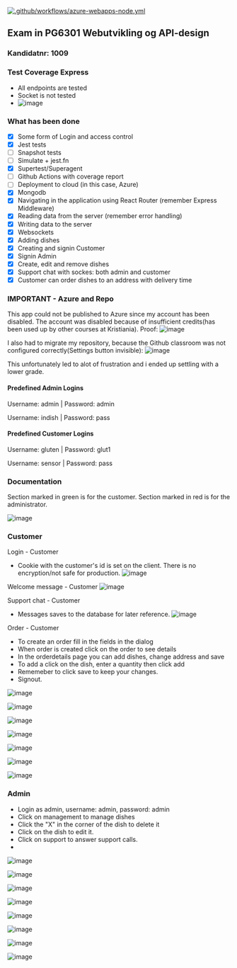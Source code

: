 [![.github/workflows/azure-webapps-node.yml](https://github.com/sebastiannordby/pgr6301_exam/actions/workflows/azure-webapps-node.yml/badge.svg)](https://github.com/sebastiannordby/pgr6301_exam/actions/workflows/azure-webapps-node.yml)

## Exam in PG6301 Webutvikling og API-design
### Kandidatnr: 1009

### Test Coverage Express
- All endpoints are tested
- Socket is not tested
- ![image](https://user-images.githubusercontent.com/24465003/203352704-38b09525-e530-41f0-83cb-192f3c26a9a3.png)

### What has been done
*[X] Some form of Login and access control
* [X] Jest tests
 * [ ] Snapshot tests
 * [ ] Simulate + jest.fn
 * [X] Supertest/Superagent
* [ ] Github Actions with coverage report
* [ ] Deployment to cloud (in this case, Azure)
* [X] Mongodb
* [X] Navigating in the application using React Router (remember Express Middleware)
* [X] Reading data from the server (remember error handling)
* [X] Writing data to the server
* [X] Websockets
* [X] Adding dishes
* [X] Creating and signin Customer
* [X] Signin Admin
* [X] Create, edit and remove dishes
* [X] Support chat with sockes: both admin and customer
* [X] Customer can order dishes to an address with delivery time

### IMPORTANT - Azure and Repo 
This app could not be published to Azure since my account has been disabled.
The account was disabled because of insufficient credits(has been used up by other courses at Kristiania). Proof:
![image](https://user-images.githubusercontent.com/24465003/203160263-984c532d-59b4-4276-ab56-f67ec4cd3234.png)

I also had to migrate my repository, because the Github classroom was not configured correctly(Settings button invisible):
![image](https://user-images.githubusercontent.com/24465003/203274089-f98ef49f-d368-424b-bd6e-0089686b8099.png)

This unfortunately led to alot of frustration and i ended up settling with a lower grade.



#### Predefined Admin Logins

Username: admin | Password: admin

Username: indish | Password: pass

#### Predefined Customer Logins

Username: gluten | Password: glut1

Username: sensor | Password: pass



### Documentation
Section marked in green is for the customer.
Section marked in red is for the administrator.

![image](https://user-images.githubusercontent.com/24465003/203337828-24114dc1-9c3a-46d5-a18f-54a782202896.png)

### Customer

Login - Customer
- Cookie with the customer's id is set on the client. There is no encryption/not safe for production.
![image](https://user-images.githubusercontent.com/24465003/203337949-d2be04da-b75f-4543-acdf-11bc5851af9b.png)

Welcome message - Customer
![image](https://user-images.githubusercontent.com/24465003/203338062-ece73811-04d0-493e-a5b6-ccdb3e4b20d0.png)

Support chat - Customer
- Messages saves to the database for later reference.
![image](https://user-images.githubusercontent.com/24465003/203338181-16675558-b8d7-455b-aa31-d45946fa7c57.png)

Order - Customer
- To create an order fill in the fields in the dialog
- When order is created click on the order to see details
- In the orderdetails page you can add dishes, change address and save
- To add a click on the dish, enter a quantity then click add
- Rememeber to click save to keep your changes.
- Signout.

![image](https://user-images.githubusercontent.com/24465003/203338456-e645b719-20c5-4648-a041-e22c336511da.png)

![image](https://user-images.githubusercontent.com/24465003/203338584-66325c95-9ea2-432f-b30a-8779839756bc.png)

![image](https://user-images.githubusercontent.com/24465003/203338663-4ce1b84c-7b60-4f93-8869-00a1868e412d.png)

![image](https://user-images.githubusercontent.com/24465003/203338879-47b9eb98-d6bb-4ca1-9062-96d19d674236.png)

![image](https://user-images.githubusercontent.com/24465003/203338968-b521a439-d292-4ca4-b4c8-a87813eb71b9.png)

![image](https://user-images.githubusercontent.com/24465003/203339164-e6d2ea00-1dd8-45a2-bad8-5fdf9d9c5796.png)

![image](https://user-images.githubusercontent.com/24465003/203339637-b2e50080-41e9-46b2-a5c7-706a1579192b.png)

### Admin
- Login as admin, username: admin, password: admin
- Click on management to manage dishes
- Click the "X" in the corner of the dish to delete it
- Click on the dish to edit it.
- Click on support to answer support calls.
- 
![image](https://user-images.githubusercontent.com/24465003/203339878-871f518c-f400-4dcd-8eb8-ca25a11042bb.png)

![image](https://user-images.githubusercontent.com/24465003/203340036-bcda0824-c198-4f72-85f2-4f5b3353ba87.png)

![image](https://user-images.githubusercontent.com/24465003/203340261-ae58e2de-8c9f-4f40-8e1b-d950d7dfb6d5.png)

![image](https://user-images.githubusercontent.com/24465003/203340292-01afcae8-1439-4131-8324-6a33245e824d.png)

![image](https://user-images.githubusercontent.com/24465003/203340423-d9f4a9bb-6722-4daf-b56f-f1ffd9cc4371.png)

![image](https://user-images.githubusercontent.com/24465003/203340510-dc450504-f4c0-4f79-b107-8e612677d9d8.png)

![image](https://user-images.githubusercontent.com/24465003/203340652-5b4303c7-0860-4c1b-bb89-cbb181815c48.png)

![image](https://user-images.githubusercontent.com/24465003/203340722-1501e26f-e962-4604-9050-ccc095f03319.png)

